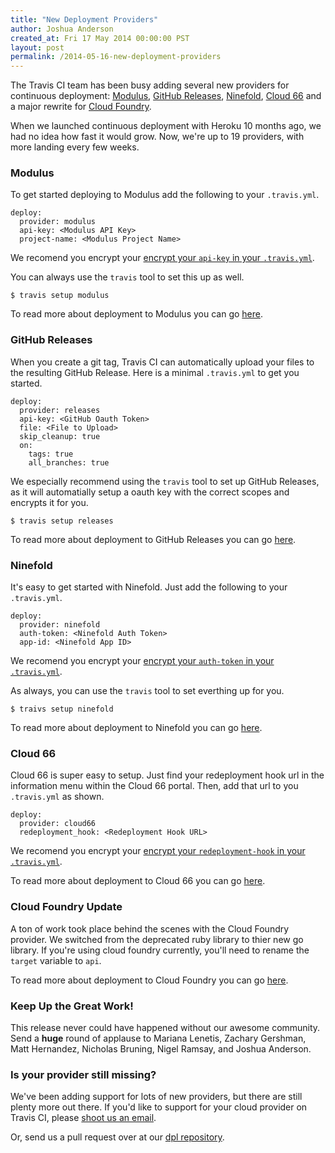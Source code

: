 ```yaml
---
title: "New Deployment Providers"
author: Joshua Anderson
created_at: Fri 17 May 2014 00:00:00 PST
layout: post
permalink: /2014-05-16-new-deployment-providers
---
```


The Travis CI team has been busy adding several new providers for continuous deployment: [Modulus](https://modulus.io/), [GitHub Releases](https://github.com/blog/1547-release-your-software), [Ninefold](https://ninefold.com/), [Cloud 66](https://www.cloud66.com/) and a major rewrite for [Cloud Foundry](http://cloudfoundry.org/index.html).

When we launched continuous deployment with Heroku 10 months ago, we had no idea how fast it would grow. Now, we're up to 19 providers, with more landing every few weeks.

### Modulus

To get started deploying to Modulus add the following to your `.travis.yml`.

    deploy:
      provider: modulus
      api-key: <Modulus API Key>
      project-name: <Modulus Project Name>

 We recomend you encrypt your [encrypt your `api-key` in your `.travis.yml`](http://docs.travis-ci.com/user/encryption-keys/).

You can always use the `travis` tool to set this up as well.

    $ travis setup modulus

To read more about deployment to Modulus you can go [here](http://docs.travis-ci.com/user/deployment/modulus).

### GitHub Releases

When you create a git tag, Travis CI can automatically upload your files to the resulting GitHub Release. Here is a minimal `.travis.yml` to get you started.

    deploy:
      provider: releases
      api-key: <GitHub Oauth Token>
      file: <File to Upload>
      skip_cleanup: true
      on:
        tags: true
        all_branches: true

We especially recommend using the `travis` tool to set up GitHub Releases, as it will automatially setup a oauth key with the correct scopes and encrypts it for you.

    $ travis setup releases

To read more about deployment to GitHub Releases you can go [here](http://docs.travis-ci.com/user/deployment/releases).

### Ninefold

It's easy to get started with Ninefold. Just add the following to your `.travis.yml`.

    deploy:
      provider: ninefold
      auth-token: <Ninefold Auth Token>
      app-id: <Ninefold App ID>

 We recomend you encrypt your [encrypt your `auth-token` in your `.travis.yml`](http://docs.travis-ci.com/user/encryption-keys/).

As always, you can use the `travis` tool to set everthing up for you.

    $ traivs setup ninefold

To read more about deployment to Ninefold you can go [here](http://docs.travis-ci.com/user/deployment/ninefold).

### Cloud 66

Cloud 66 is super easy to setup. Just find your redeployment hook url in the information menu within the Cloud 66 portal. Then, add that url to you `.travis.yml` as shown.

    deploy:
      provider: cloud66
      redeployment_hook: <Redeployment Hook URL>

 We recomend you encrypt your [encrypt your `redeployment-hook` in your `.travis.yml`](http://docs.travis-ci.com/user/encryption-keys/).

To read more about deployment to Cloud 66 you can go [here](http://docs.travis-ci.com/user/deployment/cloud66).

### Cloud Foundry Update

A ton of work took place behind the scenes with the Cloud Foundry provider. We switched from the deprecated ruby library to thier new go library. If you're using cloud foundry currently, you'll need to rename the `target` variable to `api`.

To read more about deployment to Cloud Foundry you can go [here](http://docs.travis-ci.com/user/deployment/cloudfoundry).


### Keep Up the Great Work!

This release never could have happened without our awesome community. Send a **huge** round of applause to Mariana Lenetis, Zachary Gershman, Matt Hernandez, Nicholas Bruning, Nigel Ramsay, and Joshua Anderson.

### Is your provider still missing?

We've been adding support for lots of new providers, but there are still plenty more out there.
If you'd like to support for your cloud provider on Travis CI, please [shoot us an email](mailto:support@travis-ci.org).

Or, send us a pull request over at our [dpl repository](http://github.com/travis-ci/dpl).
